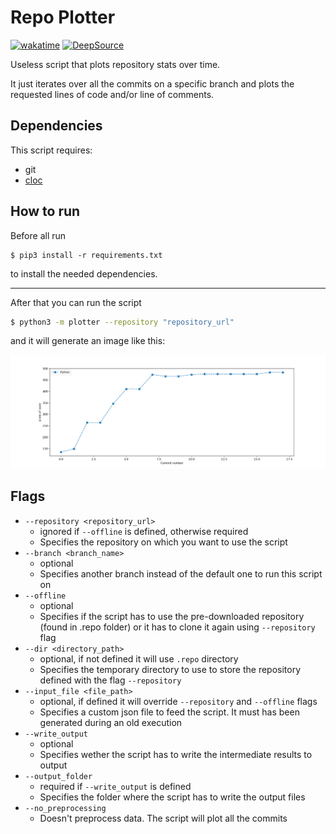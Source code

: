 # Repo Plotter

[![wakatime](https://wakatime.com/badge/github/smsimone/repo_plotter.svg)](https://wakatime.com/badge/github/smsimone/repo_plotter)
[![DeepSource](https://deepsource.io/gh/smsimone/repo_plotter.svg/?label=active+issues&show_trend=true&token=ofGZM1w81RC25i2-BXlyfkTq)](https://deepsource.io/gh/smsimone/repo_plotter/?ref=repository-badge)

Useless script that plots repository stats over time.

It just iterates over all the commits on a specific branch and plots the requested lines of code and/or line of comments.

## Dependencies

This script requires:

- git
- [cloc](https://github.com/AlDanial/cloc)

## How to run

Before all run

```console
$ pip3 install -r requirements.txt
```

to install the needed dependencies.

---

After that you can run the script

```zsh
$ python3 -m plotter --repository "repository_url"
```

and it will generate an image like this:

![plot](./.readme/repo_plotter.png)

## Flags

- `--repository <repository_url>`
  - ignored if `--offline` is defined, otherwise required
  - Specifies the repository on which you want to use the script
- `--branch <branch_name>`
  - optional
  - Specifies another branch instead of the default one to run this script on
- `--offline`
  - optional
  - Specifies if the script has to use the pre-downloaded repository (found in .repo folder) or it has to clone it again using `--repository` flag
- `--dir <directory_path>`
  - optional, if not defined it will use `.repo` directory
  - Specifies the temporary directory to use to store the repository defined with the flag `--repository`
- `--input_file <file_path>`
  - optional, if defined it will override `--repository` and `--offline` flags
  - Specifies a custom json file to feed the script. It must has been generated during an old execution
- `--write_output`
  - optional
  - Specifies wether the script has to write the intermediate results to output
- `--output_folder`
  - required if `--write_output` is defined
  - Specifies the folder where the script has to write the output files
- `--no_preprocessing`
  - Doesn't preprocess data. The script will plot all the commits
